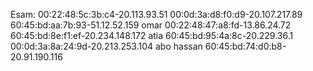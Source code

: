 Esam:
00:22:48:5c:3b:c4-20.113.93.51
00:0d:3a:d8:f0:d9-20.107.217.89
60:45:bd:aa:7b:93-51.12.52.159
omar
00:22:48:47:a8:fd-13.86.24.72
60:45:bd:8e:f1:ef-20.234.148.172
atia
60:45:bd:95:4a:8c-20.229.36.1
00:0d:3a:8a:24:9d-20.213.253.104
abo hassan
60:45:bd:74:d0:b8-20.91.190.116
